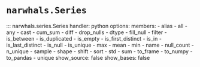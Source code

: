 # `narwhals.Series`

::: narwhals.series.Series
    handler: python
    options:
      members:
        - alias
        - all
        - any
        - cast
        - cum_sum
        - diff
        - drop_nulls
        - dtype
        - fill_null
        - filter
        - is_between
        - is_duplicated
        - is_empty
        - is_first_distinct
        - is_in
        - is_last_distinct
        - is_null
        - is_unique
        - max
        - mean
        - min
        - name
        - null_count
        - n_unique
        - sample
        - shape
        - shift
        - sort
        - std
        - sum
        - to_frame
        - to_numpy
        - to_pandas
        - unique
      show_source: false
      show_bases: false
